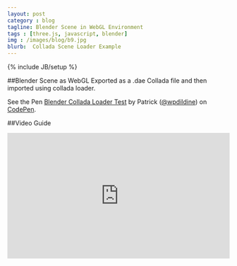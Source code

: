 ```yaml
---
layout: post
category : blog
tagline: Blender Scene in WebGL Environment
tags : [three.js, javascript, blender]
img : /images/blog/b9.jpg
blurb:  Collada Scene Loader Example
---
```

{% include JB/setup %}

##Blender Scene as WebGL
Exported as a .dae Collada file and then imported using collada loader.

<p data-height="568" data-theme-id="0" data-slug-hash="KwYxGN" data-default-tab="result" data-user="wpdildine" class='codepen'>See the Pen <a href='http://codepen.io/wpdildine/pen/KwYxGN/'>Blender Collada Loader Test</a> by Patrick (<a href='http://codepen.io/wpdildine'>@wpdildine</a>) on <a href='http://codepen.io'>CodePen</a>.</p>
<script async src="//assets.codepen.io/assets/embed/ei.js"></script>

##Video Guide
<style>.embed-container { position: relative; padding-bottom: 56.25%; height: 0; overflow: hidden; max-width: 100%; } .embed-container iframe, .embed-container object, .embed-container embed { position: absolute; top: 0; left: 0; width: 100%; height: 100%; }</style><div class='embed-container'><iframe src='http://www.youtube.com/embed/wCSCgOGhs5M' frameborder='0' allowfullscreen></iframe></div>